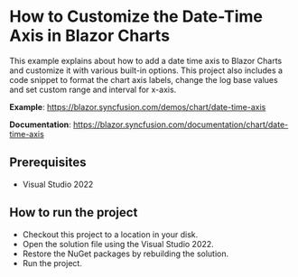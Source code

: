 # How to Customize the Date-Time Axis in Blazor Charts

This example explains about how to add a date time axis to Blazor Charts and customize it with various built-in options. This project also includes a code snippet to format the chart axis labels, change the log base values and set custom range and interval for x-axis.

**Example**: https://blazor.syncfusion.com/demos/chart/date-time-axis 

**Documentation**: https://blazor.syncfusion.com/documentation/chart/date-time-axis 

## Prerequisites

* Visual Studio 2022

## How to run the project

* Checkout this project to a location in your disk.
* Open the solution file using the Visual Studio 2022.
* Restore the NuGet packages by rebuilding the solution.
* Run the project.